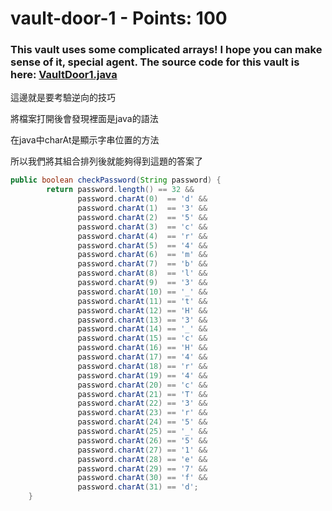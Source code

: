  
# vault-door-1 - Points: 100

### This vault uses some complicated arrays! I hope you can make sense of it, special agent. The source code for this vault is here: [VaultDoor1.java](https://2019shell1.picoctf.com/static/955f5aeef623b09378306dd6c1f88f96/VaultDoor1.java)

這邊就是要考驗逆向的技巧

將檔案打開後會發現裡面是java的語法

在java中charAt是顯示字串位置的方法

所以我們將其組合排列後就能夠得到這題的答案了

```java
public boolean checkPassword(String password) {
        return password.length() == 32 &&
               password.charAt(0)  == 'd' &&
               password.charAt(1)  == '3' &&
               password.charAt(2)  == '5' &&
               password.charAt(3)  == 'c' &&
               password.charAt(4)  == 'r' &&
               password.charAt(5)  == '4' &&
               password.charAt(6)  == 'm' &&
               password.charAt(7)  == 'b' &&
               password.charAt(8)  == 'l' &&
               password.charAt(9)  == '3' &&
               password.charAt(10) == '_' &&
               password.charAt(11) == 't' &&
               password.charAt(12) == 'H' &&
               password.charAt(13) == '3' &&
               password.charAt(14) == '_' &&
               password.charAt(15) == 'c' &&
               password.charAt(16) == 'H' &&
               password.charAt(17) == '4' &&
               password.charAt(18) == 'r' &&
               password.charAt(19) == '4' &&
               password.charAt(20) == 'c' &&
               password.charAt(21) == 'T' &&
               password.charAt(22) == '3' &&
               password.charAt(23) == 'r' &&
               password.charAt(24) == '5' &&
               password.charAt(25) == '_' &&
               password.charAt(26) == '5' &&
               password.charAt(27) == '1' &&               
               password.charAt(28) == 'e' &&
               password.charAt(29) == '7' &&
               password.charAt(30) == 'f' &&
               password.charAt(31) == 'd';                           
    }
```

